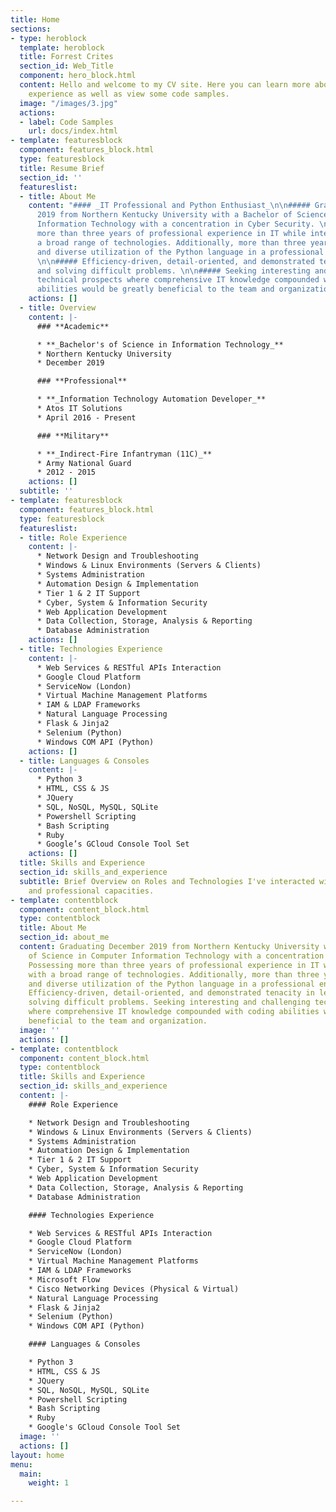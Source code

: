 ```yaml
---
title: Home
sections:
- type: heroblock
  template: heroblock
  title: Forrest Crites
  section_id: Web_Title
  component: hero_block.html
  content: Hello and welcome to my CV site. Here you can learn more about my professional
    experience as well as view some code samples.
  image: "/images/3.jpg"
  actions:
  - label: Code Samples
    url: docs/index.html
- template: featuresblock
  component: features_block.html
  type: featuresblock
  title: Resume Brief
  section_id: ''
  featureslist:
  - title: About Me
    content: "#### _IT Professional and Python Enthusiast_\n\n##### Graduating December
      2019 from Northern Kentucky University with a Bachelor of Science in Computer
      Information Technology with a concentration in Cyber Security. \n\n##### Possessing
      more than three years of professional experience in IT while interacting with
      a broad range of technologies. Additionally, more than three years of consistent
      and diverse utilization of the Python language in a professional environment.
      \n\n##### Efficiency-driven, detail-oriented, and demonstrated tenacity in learning
      and solving difficult problems. \n\n##### Seeking interesting and challenging
      technical prospects where comprehensive IT knowledge compounded with coding
      abilities would be greatly beneficial to the team and organization."
    actions: []
  - title: Overview
    content: |-
      ### **Academic**

      * **_Bachelor's of Science in Information Technology_**
      * Northern Kentucky University
      * December 2019

      ### **Professional**

      * **_Information Technology Automation Developer_**
      * Atos IT Solutions
      * April 2016 - Present

      ### **Military**

      * **_Indirect-Fire Infantryman (11C)_**
      * Army National Guard
      * 2012 - 2015
    actions: []
  subtitle: ''
- template: featuresblock
  component: features_block.html
  type: featuresblock
  featureslist:
  - title: Role Experience
    content: |-
      * Network Design and Troubleshooting
      * Windows & Linux Environments (Servers & Clients)
      * Systems Administration
      * Automation Design & Implementation
      * Tier 1 & 2 IT Support
      * Cyber, System & Information Security
      * Web Application Development
      * Data Collection, Storage, Analysis & Reporting
      * Database Administration
    actions: []
  - title: Technologies Experience
    content: |-
      * Web Services & RESTful APIs Interaction
      * Google Cloud Platform
      * ServiceNow (London)
      * Virtual Machine Management Platforms
      * IAM & LDAP Frameworks
      * Natural Language Processing
      * Flask & Jinja2
      * Selenium (Python)
      * Windows COM API (Python)
    actions: []
  - title: Languages & Consoles
    content: |-
      * Python 3
      * HTML, CSS & JS
      * JQuery
      * SQL, NoSQL, MySQL, SQLite
      * Powershell Scripting
      * Bash Scripting
      * Ruby
      * Google’s GCloud Console Tool Set
    actions: []
  title: Skills and Experience
  section_id: skills_and_experience
  subtitle: Brief Overview on Roles and Technologies I've interacted with in academic
    and professional capacities.
- template: contentblock
  component: content_block.html
  type: contentblock
  title: About Me
  section_id: about_me
  content: Graduating December 2019 from Northern Kentucky University with a Bachelor
    of Science in Computer Information Technology with a concentration in Cyber security.
    Possessing more than three years of professional experience in IT while interacting
    with a broad range of technologies. Additionally, more than three years of consistent
    and diverse utilization of the Python language in a professional environment.
    Efficiency-driven, detail-oriented, and demonstrated tenacity in learning and
    solving difficult problems. Seeking interesting and challenging technical prospects
    where comprehensive IT knowledge compounded with coding abilities would be greatly
    beneficial to the team and organization.
  image: ''
  actions: []
- template: contentblock
  component: content_block.html
  type: contentblock
  title: Skills and Experience
  section_id: skills_and_experience
  content: |-
    #### Role Experience

    * Network Design and Troubleshooting
    * Windows & Linux Environments (Servers & Clients)
    * Systems Administration
    * Automation Design & Implementation
    * Tier 1 & 2 IT Support
    * Cyber, System & Information Security
    * Web Application Development
    * Data Collection, Storage, Analysis & Reporting
    * Database Administration

    #### Technologies Experience

    * Web Services & RESTful APIs Interaction
    * Google Cloud Platform
    * ServiceNow (London)
    * Virtual Machine Management Platforms
    * IAM & LDAP Frameworks
    * Microsoft Flow
    * Cisco Networking Devices (Physical & Virtual)
    * Natural Language Processing
    * Flask & Jinja2
    * Selenium (Python)
    * Windows COM API (Python)

    #### Languages & Consoles

    * Python 3
    * HTML, CSS & JS
    * JQuery
    * SQL, NoSQL, MySQL, SQLite
    * Powershell Scripting
    * Bash Scripting
    * Ruby
    * Google's GCloud Console Tool Set
  image: ''
  actions: []
layout: home
menu:
  main:
    weight: 1

---
```

